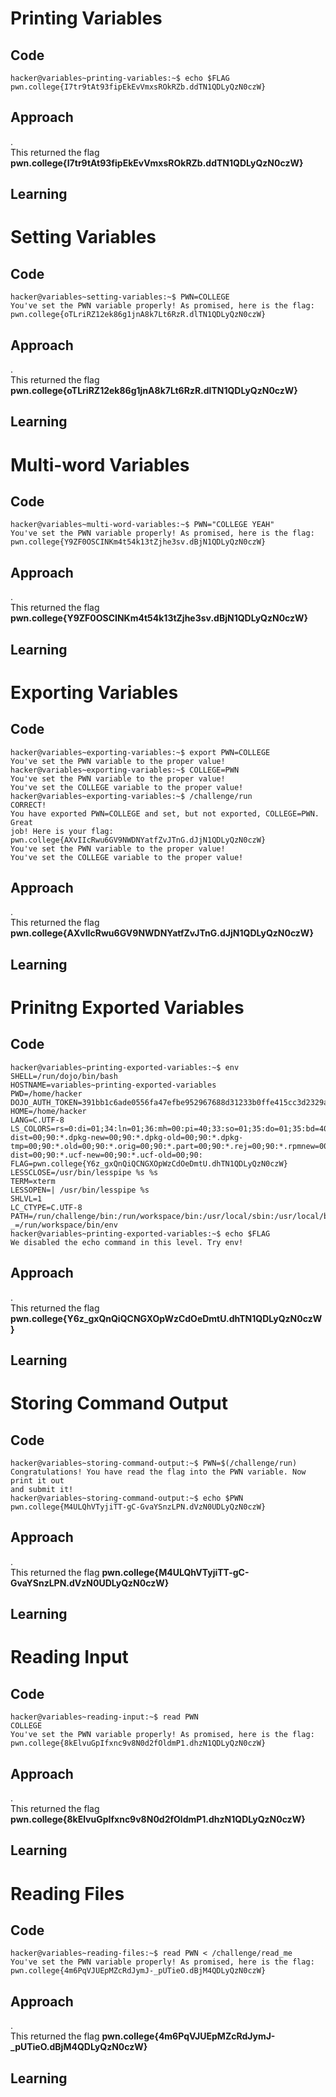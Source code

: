 # Printing Variables
## Code
```
hacker@variables~printing-variables:~$ echo $FLAG
pwn.college{I7tr9tAt93fipEkEvVmxsROkRZb.ddTN1QDLyQzN0czW}
```
## Approach
.<br>
This returned the flag **pwn.college{I7tr9tAt93fipEkEvVmxsROkRZb.ddTN1QDLyQzN0czW}**
## Learning

# Setting Variables
## Code
```
hacker@variables~setting-variables:~$ PWN=COLLEGE
You've set the PWN variable properly! As promised, here is the flag:
pwn.college{oTLriRZ12ek86g1jnA8k7Lt6RzR.dlTN1QDLyQzN0czW}
```
## Approach
.<br>
This returned the flag **pwn.college{oTLriRZ12ek86g1jnA8k7Lt6RzR.dlTN1QDLyQzN0czW}**
## Learning

# Multi-word Variables
## Code
```
hacker@variables~multi-word-variables:~$ PWN="COLLEGE YEAH"
You've set the PWN variable properly! As promised, here is the flag:
pwn.college{Y9ZF0OSCINKm4t54k13tZjhe3sv.dBjN1QDLyQzN0czW}
```
## Approach
.<br>
This returned the flag **pwn.college{Y9ZF0OSCINKm4t54k13tZjhe3sv.dBjN1QDLyQzN0czW}**
## Learning

# Exporting Variables
## Code
```
hacker@variables~exporting-variables:~$ export PWN=COLLEGE
You've set the PWN variable to the proper value!
hacker@variables~exporting-variables:~$ COLLEGE=PWN
You've set the PWN variable to the proper value!
You've set the COLLEGE variable to the proper value!
hacker@variables~exporting-variables:~$ /challenge/run
CORRECT!
You have exported PWN=COLLEGE and set, but not exported, COLLEGE=PWN. Great
job! Here is your flag:
pwn.college{AXvIIcRwu6GV9NWDNYatfZvJTnG.dJjN1QDLyQzN0czW}
You've set the PWN variable to the proper value!
You've set the COLLEGE variable to the proper value!
```
## Approach
.<br>
This returned the flag **pwn.college{AXvIIcRwu6GV9NWDNYatfZvJTnG.dJjN1QDLyQzN0czW}**
## Learning

# Prinitng Exported Variables
## Code
```
hacker@variables~printing-exported-variables:~$ env
SHELL=/run/dojo/bin/bash
HOSTNAME=variables~printing-exported-variables
PWD=/home/hacker
DOJO_AUTH_TOKEN=391bb1c6ade0556fa47efbe952967688d31233b0ffe415cc3d2329a2dbd95abb
HOME=/home/hacker
LANG=C.UTF-8
LS_COLORS=rs=0:di=01;34:ln=01;36:mh=00:pi=40;33:so=01;35:do=01;35:bd=40;33;01:cd=40;33;01:or=40;31;01:mi=00:su=37;41:sg=30;43:ca=00:tw=30;42:ow=34;42:st=37;44:ex=01;32:*.7z=01;31:*.ace=01;31:*.alz=01;31:*.apk=01;31:*.arc=01;31:*.arj=01;31:*.bz=01;31:*.bz2=01;31:*.cab=01;31:*.cpio=01;31:*.crate=01;31:*.deb=01;31:*.drpm=01;31:*.dwm=01;31:*.dz=01;31:*.ear=01;31:*.egg=01;31:*.esd=01;31:*.gz=01;31:*.jar=01;31:*.lha=01;31:*.lrz=01;31:*.lz=01;31:*.lz4=01;31:*.lzh=01;31:*.lzma=01;31:*.lzo=01;31:*.pyz=01;31:*.rar=01;31:*.rpm=01;31:*.rz=01;31:*.sar=01;31:*.swm=01;31:*.t7z=01;31:*.tar=01;31:*.taz=01;31:*.tbz=01;31:*.tbz2=01;31:*.tgz=01;31:*.tlz=01;31:*.txz=01;31:*.tz=01;31:*.tzo=01;31:*.tzst=01;31:*.udeb=01;31:*.war=01;31:*.whl=01;31:*.wim=01;31:*.xz=01;31:*.z=01;31:*.zip=01;31:*.zoo=01;31:*.zst=01;31:*.avif=01;35:*.jpg=01;35:*.jpeg=01;35:*.mjpg=01;35:*.mjpeg=01;35:*.gif=01;35:*.bmp=01;35:*.pbm=01;35:*.pgm=01;35:*.ppm=01;35:*.tga=01;35:*.xbm=01;35:*.xpm=01;35:*.tif=01;35:*.tiff=01;35:*.png=01;35:*.svg=01;35:*.svgz=01;35:*.mng=01;35:*.pcx=01;35:*.mov=01;35:*.mpg=01;35:*.mpeg=01;35:*.m2v=01;35:*.mkv=01;35:*.webm=01;35:*.webp=01;35:*.ogm=01;35:*.mp4=01;35:*.m4v=01;35:*.mp4v=01;35:*.vob=01;35:*.qt=01;35:*.nuv=01;35:*.wmv=01;35:*.asf=01;35:*.rm=01;35:*.rmvb=01;35:*.flc=01;35:*.avi=01;35:*.fli=01;35:*.flv=01;35:*.gl=01;35:*.dl=01;35:*.xcf=01;35:*.xwd=01;35:*.yuv=01;35:*.cgm=01;35:*.emf=01;35:*.ogv=01;35:*.ogx=01;35:*.aac=00;36:*.au=00;36:*.flac=00;36:*.m4a=00;36:*.mid=00;36:*.midi=00;36:*.mka=00;36:*.mp3=00;36:*.mpc=00;36:*.ogg=00;36:*.ra=00;36:*.wav=00;36:*.oga=00;36:*.opus=00;36:*.spx=00;36:*.xspf=00;36:*~=00;90:*#=00;90:*.bak=00;90:*.crdownload=00;90:*.dpkg-dist=00;90:*.dpkg-new=00;90:*.dpkg-old=00;90:*.dpkg-tmp=00;90:*.old=00;90:*.orig=00;90:*.part=00;90:*.rej=00;90:*.rpmnew=00;90:*.rpmorig=00;90:*.rpmsave=00;90:*.swp=00;90:*.tmp=00;90:*.ucf-dist=00;90:*.ucf-new=00;90:*.ucf-old=00;90:
FLAG=pwn.college{Y6z_gxQnQiQCNGXOpWzCdOeDmtU.dhTN1QDLyQzN0czW}
LESSCLOSE=/usr/bin/lesspipe %s %s
TERM=xterm
LESSOPEN=| /usr/bin/lesspipe %s
SHLVL=1
LC_CTYPE=C.UTF-8
PATH=/run/challenge/bin:/run/workspace/bin:/usr/local/sbin:/usr/local/bin:/usr/sbin:/usr/bin:/sbin:/bin
_=/run/workspace/bin/env
hacker@variables~printing-exported-variables:~$ echo $FLAG
We disabled the echo command in this level. Try env!
```
## Approach
.<br>
This returned the flag **pwn.college{Y6z_gxQnQiQCNGXOpWzCdOeDmtU.dhTN1QDLyQzN0czW}**
## Learning

# Storing Command Output
## Code
```
hacker@variables~storing-command-output:~$ PWN=$(/challenge/run)
Congratulations! You have read the flag into the PWN variable. Now print it out
and submit it!
hacker@variables~storing-command-output:~$ echo $PWN
pwn.college{M4ULQhVTyjiTT-gC-GvaYSnzLPN.dVzN0UDLyQzN0czW}
```
## Approach
.<br>
This returned the flag **pwn.college{M4ULQhVTyjiTT-gC-GvaYSnzLPN.dVzN0UDLyQzN0czW}**
## Learning

# Reading Input
## Code
```
hacker@variables~reading-input:~$ read PWN
COLLEGE
You've set the PWN variable properly! As promised, here is the flag:
pwn.college{8kElvuGpIfxnc9v8N0d2fOldmP1.dhzN1QDLyQzN0czW}
```
## Approach
.<br>
This returned the flag **pwn.college{8kElvuGpIfxnc9v8N0d2fOldmP1.dhzN1QDLyQzN0czW}**
## Learning

# Reading Files
## Code
```
hacker@variables~reading-files:~$ read PWN < /challenge/read_me
You've set the PWN variable properly! As promised, here is the flag:
pwn.college{4m6PqVJUEpMZcRdJymJ-_pUTieO.dBjM4QDLyQzN0czW}
```
## Approach
.<br>
This returned the flag **pwn.college{4m6PqVJUEpMZcRdJymJ-_pUTieO.dBjM4QDLyQzN0czW}**
## Learning

